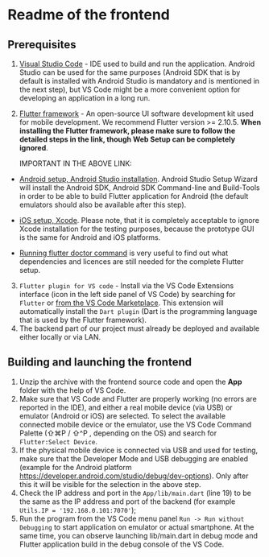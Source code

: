 # Readme of the frontend

## Prerequisites
1. [Visual Studio Code](https://code.visualstudio.com/download) - IDE used to build and run the application. Android Studio can be used for the same purposes (Android SDK that is by default is installed with Android Studio is mandatory and is mentioned in the next step), but VS Code might be a more convenient option for developing an application in a long run.
2. [Flutter framework](https://docs.flutter.dev/get-started/install) - An open-source UI software development kit used for mobile development. We recommend Flutter version >= 2.10.5. **When installing the Flutter framework, please make sure to follow the detailed steps in the link, though Web Setup can be completely ignored**. 

    <p>IMPORTANT IN THE ABOVE LINK:</p>
  - [Android setup, Android Studio installation](https://docs.flutter.dev/get-started/install/macos#install-android-studio). Android Studio Setup Wizard  will install the Android SDK, Android SDK Command-line and Build-Tools in order to be able to build Flutter application for Android (the default emulators should also be available after this step).

  - [iOS setup, Xcode](https://docs.flutter.dev/get-started/install/macos#ios-setup). Please note, that it is completely acceptable to ignore Xcode installation for the testing purposes, because the prototype GUI is the same for Android and iOS platforms. 

  - [Running flutter doctor command](https://docs.flutter.dev/get-started/install/macos#run-flutter-doctor) is very useful to find out what dependencies and licences are still needed for the complete Flutter setup.

3. `Flutter plugin for VS code` - Install via the VS Code Extensions interface (icon in the left side panel of VS Code) by searching for `Flutter` or [from the VS Code Marketplace](https://marketplace.visualstudio.com/items?itemName=Dart-Code.flutter). This extension will automatically install the `Dart plugin` (Dart is the programming language that is used by the Flutter framework).
4. The backend part of our project must already be deployed and available either locally or via LAN.


## Building and launching the frontend
1. Unzip the archive with the frontend source code and open the **App** folder  with the help of VS Code.
2. Make sure that VS Code and Flutter are properly working (no errors are reported in the IDE), and either a real mobile device (via USB) or emulator (Android or iOS) are selected. To select the available connected mobile device or the emulator, use the VS Code Command Palette (⇧⌘P / ⇧^P , depending on the OS) and search for `Flutter:Select Device`.
3. If the physical mobile device is connected via USB and used for testing, make sure that the Developer Mode and USB debugging are enabled (example for the Android platform https://developer.android.com/studio/debug/dev-options). Only after this it will be visible for the selection in the above step.
4. Check the IP address and port in the `App/lib/main.dart` (line 19) to be the same as the IP address and port of the backend (for example `Utils.IP = '192.168.0.101:7070'`);
5. Run the program from the VS Code menu panel `Run -> Run without Debugging` to start application on emulator or actual smartphone. At the same time, you can observe launching lib/main.dart in debug mode and Flutter application build in the debug console of the VS Code. 

